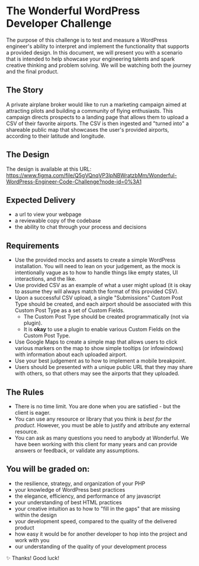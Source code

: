 # The Wonderful WordPress Developer Challenge
The purpose of this challenge is to test and measure a WordPress engineer's ability to interpret and implement the functionality that supports a provided design. In this document, we will present you with a scenario that is intended to help showcase your engineering talents and spark creative thinking and problem solving. We will be watching both the journey and the final product.

## The Story
A private airplane broker would like to run a marketing campaign aimed at attracting pilots and building a community of flying enthusiasts. This campaign directs prospects to a landing page that allows them to upload a CSV of their favorite airports. The CSV is then ingested and "turned into" a shareable public map that showcases the user's provided airports, according to their latitude and longitude.

## The Design
The design is available at this URL:
https://www.figma.com/file/Q5gVQnqVP3lpNBWratzbMm/Wonderful-WordPress-Engineer-Code-Challenge?node-id=0%3A1

## Expected Delivery
- a url to view your webpage
- a reviewable copy of the codebase
- the ability to chat through your process and decisions

## Requirements
- Use the provided mocks and assets to create a simple WordPress installation. You will need to lean on your judgement, as the mock is intentionally vague as to how to handle things like empty states, UI interactions, and the like.
- Use provided CSV as an example of what a user might upload (it is okay to assume they will always match the format of this provided CSV).
- Upon a successful CSV upload, a single "Submissions" Custom Post Type should be created, and each airport should be associated with this Custom Post Type as a set of Custom Fields.
	- The Custom Post Type should be created programmatically (not via plugin).
	- It is **okay** to use a plugin to enable various Custom Fields on the Custom Post Type.
- Use Google Maps to create a simple map that allows users to click various markers on the map to show simple tooltips (or infowindows) with information about each uploaded airport.
- Use your best judgement as to how to implement a mobile breakpoint.
- Users should be presented with a unique public URL that they may share with others, so that others may see the airports that they uploaded.

## The Rules
- There is no time limit. You are done when you are satisfied - but the client is eager.
- You can use any resource or library that you think is *best for the product*. However, you must be able to justify and attribute any external resource.
- You can ask as many questions you need to anybody at Wonderful. We have been working with this client for many years and can provide answers or feedback, or validate any assumptions.

## You will be graded on:
- the resilience, strategy, and organization of your PHP
- your knowledge of WordPress best practices
- the elegance, efficiency, and performance of any javascript
- your understanding of best HTML practices
- your creative intuition as to how to "fill in the gaps" that are missing within the design
- your development speed, compared to the quality of the delivered product
- how easy it would be for another developer to hop into the project and work with you
- our understanding of the quality of your development process

✨ Thanks! Good luck!